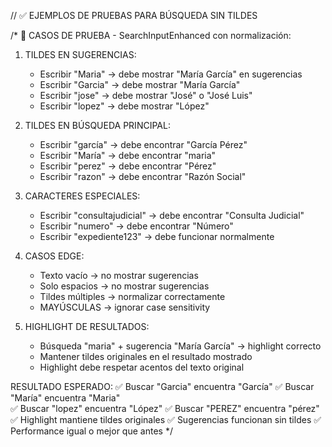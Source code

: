 // ✅ EJEMPLOS DE PRUEBAS PARA BÚSQUEDA SIN TILDES

/* 
🧪 CASOS DE PRUEBA - SearchInputEnhanced con normalización:

1. TILDES EN SUGERENCIAS:
   - Escribir "Maria" → debe mostrar "María García" en sugerencias
   - Escribir "Garcia" → debe mostrar "María García" 
   - Escribir "jose" → debe mostrar "José" o "José Luis"
   - Escribir "lopez" → debe mostrar "López"

2. TILDES EN BÚSQUEDA PRINCIPAL:
   - Escribir "garcía" → debe encontrar "García Pérez"
   - Escribir "María" → debe encontrar "maria" 
   - Escribir "perez" → debe encontrar "Pérez"
   - Escribir "razon" → debe encontrar "Razón Social"

3. CARACTERES ESPECIALES:
   - Escribir "consultajudicial" → debe encontrar "Consulta Judicial"
   - Escribir "numero" → debe encontrar "Número"
   - Escribir "expediente123" → debe funcionar normalmente

4. CASOS EDGE:
   - Texto vacío → no mostrar sugerencias
   - Solo espacios → no mostrar sugerencias  
   - Tildes múltiples → normalizar correctamente
   - MAYÚSCULAS → ignorar case sensitivity

5. HIGHLIGHT DE RESULTADOS:
   - Búsqueda "maria" + sugerencia "María García" → highlight correcto
   - Mantener tildes originales en el resultado mostrado
   - Highlight debe respetar acentos del texto original

RESULTADO ESPERADO:
✅ Buscar "Garcia" encuentra "García"
✅ Buscar "María" encuentra "Maria"  
✅ Buscar "lopez" encuentra "López"
✅ Buscar "PEREZ" encuentra "pérez"
✅ Highlight mantiene tildes originales
✅ Sugerencias funcionan sin tildes
✅ Performance igual o mejor que antes
*/